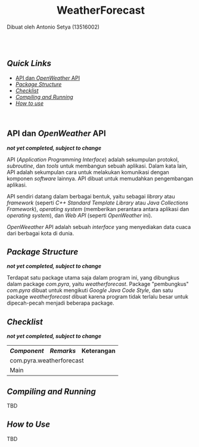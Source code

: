 <h1 align="center">WeatherForecast</h1>

Dibuat oleh Antonio Setya (13516002)

<br>
<br>

## *Quick Links*

- [API dan *OpenWeather* API](#api-dan-openweather-api)
- [*Package Structure*](#package-structure)
- [*Checklist*](#checklist)
- [*Compiling and Running*](#compiling-and-running)
- [*How to use*](#how-to-use)

<br>

## API dan *OpenWeather* API

__*not yet completed, subject to change*__

API (*Application Programming Interface*) adalah sekumpulan protokol, *subroutine*, dan *tools* untuk membangun sebuah aplikasi. Dalam kata lain, API adalah sekumpulan cara untuk melakukan komunikasi dengan komponen *software* lainnya. API dibuat untuk memudahkan pengembangan aplikasi.

API sendiri datang dalam berbagai bentuk, yaitu sebagai *library* atau *framework* (seperti *C++ Standard Template Library* atau *Java Collections Framework*), *operating system* (memberikan perantara antara aplikasi dan *operating system*), dan *Web API* (seperti *OpenWeather* ini).

*OpenWeeather* API adalah sebuah *interface* yang menyediakan data cuaca dari berbagai kota di dunia.

## *Package Structure*

__*not yet completed, subject to change*__

Terdapat satu package utama saja dalam program ini, yang dibungkus dalam package *com.pyra*, yaitu *weatherforecast*. Package "pembungkus" *com.pyra* dibuat untuk mengikuti *Google Java Code Style*, dan satu package *weatherforecast* dibuat karena program tidak terlalu besar untuk dipecah-pecah menjadi beberapa package.

## *Checklist*

__*not yet completed, subject to change*__

<table>
  <tr>
    <th><i>Component</i></th>
    <th><i>Remarks</i></th>
    <th>Keterangan</th>
  </tr>
  <tr>
    <td colspan="3">com.pyra.weatherforecast</td>
  </tr>
  <tr>
    <td>Main</td>
    <td></td>
    <td></td>
  </tr>
</table>
 
## *Compiling and Running*

TBD

## *How to Use*

TBD